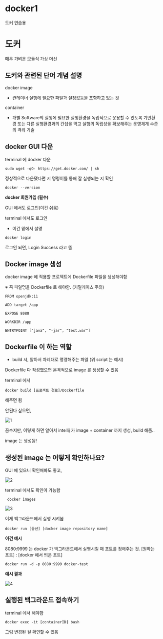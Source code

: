 # docker1
도커 연습용


# 도커

매우 가벼운 모듈식 가상 머신

## 도커와 관련된 단어 개념 설명

docker image 

- 컨테이너 실행에 필요한 파일과 설정값등을 포함하고 있는 것

container

- 개별 Software의 실행에 필요한 실행환경을 독립적으로 운용할 수 있도록 기반환경 또는 다른 실행환경과의 간섭을 막고 실행의 독립성을 확보해주는 운영체계 수준의 격리 기술

## docker GUI 다운



terminal 에 docker 다운

```
sudo wget -qO- https://get.docker.com/ | sh
```

정상적으로 다운됐다면 저 명령어를 통해 잘 실행되는 지 확인

```
docker --version
```

**docker 회원가입 (필수)**

GUI 에서도 로그인(이건 쉬움)

terminal 에서도 로그인
- 이건 밑에서 설명

```
docker login
```
로그인 되면, Login Success 라고 뜸

## Docker image 생성

docker image 에 적용할 프로젝트에 Dockerfile 파일을 생성해야함

※ 꼭 파일명을 Dockerfile 로 해야함. (커멀케이스 주의)
```
FROM openjdk:11

ADD target /app

EXPOSE 8080

WORKDIR /app

ENTRYPOINT ["java", "-jar", "test.war"]
```

## Dockerfile 이 하는 역할

- build 시, 알아서 차례대로 명령해주는 파일 (위 script 는 예시)

Dockerfile 다 작성했으면 본격적으로 image 를 생성할 수 있음

terminal 에서

```
docker build [프로젝트 경로]/Dockerfile
```

해주면 됨

안된다 싶으면,

![1](https://user-images.githubusercontent.com/45488643/136144994-15febe8f-0174-465e-8792-3b744499e229.png)

꼼수지만, 이렇게 하면 알아서 intellij 가 image + container 까지 생성, build 해줌..

image 는 생성됨!

## 생성된 image 는 어떻게 확인하나요?

GUI 에 있으니 확인해봐도 좋고,

![2](https://user-images.githubusercontent.com/45488643/136145016-b420aec3-db43-468a-b3cf-61486836b68b.png)

terminal 에서도 확인이 가능함

```
 docker images
```

![3](https://user-images.githubusercontent.com/45488643/136145035-79f6058c-0ee0-4d19-8e05-3003a51ee4b8.png)

이제 백그라운드에서 실행 시켜봄

```
docker run [옵션] [docker image repository name]
```

**이건 예시**

8080:9999 는 docker 가 백그라운드에서 실행시킬 때 포트를 정해주는 것. [원하는 포트] : [docker 에서 띄운 포트] 

```
docker run -d -p 8080:9999 docker-test
```



**예시 결과**

![4](https://user-images.githubusercontent.com/45488643/136145049-805dcbf0-ec7f-46f7-83ab-83bdae8e426a.png)

## 실행된 백그라운드 접속하기

terminal 에서 해야함

```
docker exec -it [containerID] bash 
```



그럼 변경된 걸 확인할 수 있음


